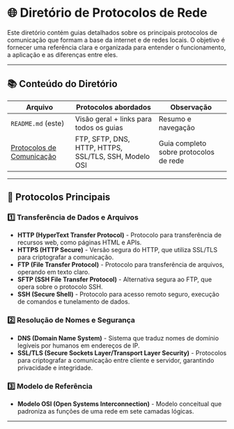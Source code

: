 # 🌐 **Diretório de Protocolos de Rede**

Este diretório contém guias detalhados sobre os principais protocolos de comunicação que formam a base da internet e de redes locais. O objetivo é fornecer uma referência clara e organizada para entender o funcionamento, a aplicação e as diferenças entre eles.

---

## 📚 Conteúdo do Diretório

| Arquivo | Protocolos abordados | Observação |
|---------|----------------------|------------|
| `README.md` (este) | Visão geral + links para todos os guias | Resumo e navegação |
| [Protocolos de Comunicação](ftp-sftp-dns-http-https-ssl-tls-ssh-osi.md) | FTP, SFTP, DNS, HTTP, HTTPS, SSL/TLS, SSH, Modelo OSI | Guia completo sobre protocolos de rede |

---

## 🔧 Protocolos Principais

### 1️⃣ Transferência de Dados e Arquivos
- **HTTP (HyperText Transfer Protocol)** - Protocolo para transferência de recursos web, como páginas HTML e APIs.
- **HTTPS (HTTP Secure)** - Versão segura do HTTP, que utiliza SSL/TLS para criptografar a comunicação.
- **FTP (File Transfer Protocol)** - Protocolo para transferência de arquivos, operando em texto claro.
- **SFTP (SSH File Transfer Protocol)** - Alternativa segura ao FTP, que opera sobre o protocolo SSH.
- **SSH (Secure Shell)** - Protocolo para acesso remoto seguro, execução de comandos e tunelamento de dados.

### 2️⃣ Resolução de Nomes e Segurança
- **DNS (Domain Name System)** - Sistema que traduz nomes de domínio legíveis por humanos em endereços de IP.
- **SSL/TLS (Secure Sockets Layer/Transport Layer Security)** - Protocolos para criptografar a comunicação entre cliente e servidor, garantindo privacidade e integridade.

### 3️⃣ Modelo de Referência
- **Modelo OSI (Open Systems Interconnection)** - Modelo conceitual que padroniza as funções de uma rede em sete camadas lógicas.

---
